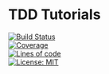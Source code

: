 # TDD Tutorials

[![Build Status](https://travis-ci.org/tonydeng/tdd-tutorials.svg?branch=master)](https://travis-ci.org/tonydeng/tdd-tutorials)<br>
[![Coverage](https://sonarcloud.io/api/project_badges/measure?project=com.github.tonydeng.tutorials%3Atdd&metric=coverage)](https://sonarcloud.io/dashboard?id=com.github.tonydeng.tutorials%3Atdd)<br>
[![Lines of code](https://sonarcloud.io/api/project_badges/measure?project=com.github.tonydeng.tutorials%3Atdd&metric=ncloc)](https://sonarcloud.io/dashboard?id=com.github.tonydeng.tutorials%3Atdd)<br>
[![License: MIT](https://img.shields.io/badge/License-MIT-blue.svg)](https://opensource.org/licenses/MIT)